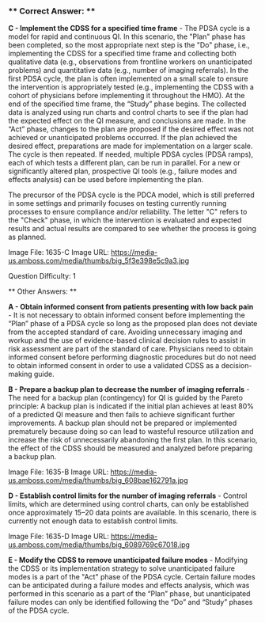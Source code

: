 ### ** Correct Answer: **

**C - Implement the CDSS for a specified time frame** - The PDSA cycle is a model for rapid and continuous QI. In this scenario, the "Plan" phase has been completed, so the most appropriate next step is the "Do" phase, i.e., implementing the CDSS for a specified time frame and collecting both qualitative data (e.g., observations from frontline workers on unanticipated problems) and quantitative data (e.g., number of imaging referrals). In the first PDSA cycle, the plan is often implemented on a small scale to ensure the intervention is appropriately tested (e.g., implementing the CDSS with a cohort of physicians before implementing it throughout the HMO). At the end of the specified time frame, the “Study” phase begins. The collected data is analyzed using run charts and control charts to see if the plan had the expected effect on the QI measure, and conclusions are made. In the “Act” phase, changes to the plan are proposed if the desired effect was not achieved or unanticipated problems occurred. If the plan achieved the desired effect, preparations are made for implementation on a larger scale. The cycle is then repeated. If needed, multiple PDSA cycles (PDSA ramps), each of which tests a different plan, can be run in parallel. For a new or significantly altered plan, prospective QI tools (e.g., failure modes and effects analysis) can be used before implementing the plan.

The precursor of the PDSA cycle is the PDCA model, which is still preferred in some settings and primarily focuses on testing currently running processes to ensure compliance and/or reliability. The letter "C" refers to the "Check" phase, in which the intervention is evaluated and expected results and actual results are compared to see whether the process is going as planned.

Image File: 1635-C
Image URL: https://media-us.amboss.com/media/thumbs/big_5f3e398e5c9a3.jpg

Question Difficulty: 1

** Other Answers: **

**A - Obtain informed consent from patients presenting with low back pain** - It is not necessary to obtain informed consent before implementing the “Plan” phase of a PDSA cycle so long as the proposed plan does not deviate from the accepted standard of care. Avoiding unnecessary imaging and workup and the use of evidence-based clinical decision rules to assist in risk assessment are part of the standard of care. Physicians need to obtain informed consent before performing diagnostic procedures but do not need to obtain informed consent in order to use a validated CDSS as a decision-making guide.

**B - Prepare a backup plan to decrease the number of imaging referrals** - The need for a backup plan (contingency) for QI is guided by the Pareto principle: A backup plan is indicated if the initial plan achieves at least 80% of a predicted QI measure and then fails to achieve significant further improvements. A backup plan should not be prepared or implemented prematurely because doing so can lead to wasteful resource utilization and increase the risk of unnecessarily abandoning the first plan. In this scenario, the effect of the CDSS should be measured and analyzed before preparing a backup plan.

Image File: 1635-B
Image URL: https://media-us.amboss.com/media/thumbs/big_608bae162791a.jpg

**D - Establish control limits for the number of imaging referrals** - Control limits, which are determined using control charts, can only be established once approximately 15–20 data points are available. In this scenario, there is currently not enough data to establish control limits.

Image File: 1635-D
Image URL: https://media-us.amboss.com/media/thumbs/big_6089769c67018.jpg

**E - Modify the CDSS to remove unanticipated failure modes** - Modifying the CDSS or its implementation strategy to solve unanticipated failure modes is a part of the "Act" phase of the PDSA cycle. Certain failure modes can be anticipated during a failure modes and effects analysis, which was performed in this scenario as a part of the “Plan” phase, but unanticipated failure modes can only be identified following the “Do” and “Study” phases of the PDSA cycle.

